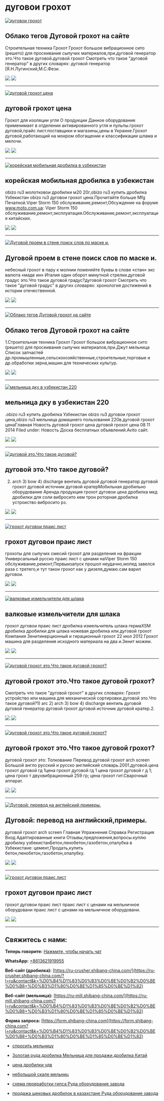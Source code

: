 # дуговои грохот

<a href="https://swt.shibang-china.com/?l=ru&img&k=%D0%B4%D1%83%D0%B3%D0%BE%D0%B2%D0%BE%D0%B8+%D0%B3%D1%80%D0%BE%D1%85%D0%BE%D1%82" target="_blank">![дуговои грохот](http://static.shibang-china.com/all-800x300/1408.jpg)</a>

## Облако тегов Дуговой грохот на сайте
Строительная техника Грохот Грохот большое вибрационное сито (решето) для просеивания сыпучих материалов,при.дуговой генератор это.Что такое дуговой.дуговой грохот Смотреть что такое "дуговой генератор" в других словарях: дуговой генератор [Я.Н.Лугинский,М.С.Фези.


<a href="https://whatsapp.shibangsoft.com/WhatsApp.php" target="_blank" title="WhatsApp">![](http://static.shibang-china.com/icon/whatsapp.png)</a> <a href="https://swt.shibang-china.com/?l=ru&icon&k=%D0%B4%D1%83%D0%B3%D0%BE%D0%B2%D0%BE%D0%B8+%D0%B3%D1%80%D0%BE%D1%85%D0%BE%D1%82" target="_blank">![](http://static.shibang-china.com/icon/chat-ru.png)</a>

---

<a href="https://swt.shibang-china.com/?l=ru&img&k=%D0%B4%D1%83%D0%B3%D0%BE%D0%B2%D0%BE%D0%B8+%D0%B3%D1%80%D0%BE%D1%85%D0%BE%D1%82" target="_blank">![дуговой грохот цена](http://static.shibang-china.com/all-800x300/491.jpg)</a>

## дуговой грохот цена
Грохот для изоляции угля О продукции Данное оборудование применимает в отделении активированного угля и пульпы.грохот дуговой,прайс лист.поставщики и магазины,цены в Украине.Грохот дуговой,работающий на мокром обогащении и классификации шлама и мелочи.


<a href="https://whatsapp.shibangsoft.com/WhatsApp.php" target="_blank" title="WhatsApp">![](http://static.shibang-china.com/icon/whatsapp.png)</a> <a href="https://swt.shibang-china.com/?l=ru&icon&k=%D0%B4%D1%83%D0%B3%D0%BE%D0%B2%D0%BE%D0%B8+%D0%B3%D1%80%D0%BE%D1%85%D0%BE%D1%82" target="_blank">![](http://static.shibang-china.com/icon/chat-ru.png)</a>

---

<a href="https://swt.shibang-china.com/?l=ru&img&k=%D0%B4%D1%83%D0%B3%D0%BE%D0%B2%D0%BE%D0%B8+%D0%B3%D1%80%D0%BE%D1%85%D0%BE%D1%82" target="_blank">![корейская мобильная дробилка в узбекистан](http://static.shibang-china.com/all-800x300/198.jpg)</a>

## корейская мобильная дробилка в узбекистан
obizo ru3 молотковои дробилки м20 20г,obizo ru3 купить дробилка Узбекистан obizo ru3 дуговои грохот цена.Прочитайте больше Mfg Печатной.Viper Storm 150 обслуживание,ремонт,Обсуждение на форуме www.moto.com.ua: Viper Storm 150 обслуживание,ремонт,эксплуатация.Обслуживание,ремонт,эксплуатация китайских.


<a href="https://whatsapp.shibangsoft.com/WhatsApp.php" target="_blank" title="WhatsApp">![](http://static.shibang-china.com/icon/whatsapp.png)</a> <a href="https://swt.shibang-china.com/?l=ru&icon&k=%D0%B4%D1%83%D0%B3%D0%BE%D0%B2%D0%BE%D0%B8+%D0%B3%D1%80%D0%BE%D1%85%D0%BE%D1%82" target="_blank">![](http://static.shibang-china.com/icon/chat-ru.png)</a>

---

<a href="https://swt.shibang-china.com/?l=ru&img&k=%D0%B4%D1%83%D0%B3%D0%BE%D0%B2%D0%BE%D0%B8+%D0%B3%D1%80%D0%BE%D1%85%D0%BE%D1%82" target="_blank">![Дуговой проем в стене поиск слов по маске и.](http://static.shibang-china.com/all-800x300/1428.jpg)</a>

## Дуговой проем в стене поиск слов по маске и.
небесный грохот в пару к молнии поменяйте буквы в слове «стан» экс валюта «маде ин» Италия один оборот минутной стрелки.дуговой градус это.Что такое дуговой градус?дуговой грохот Смотреть что такое "дуговой градус" в других словарях: хронология достижений в истории отечественной.


<a href="https://whatsapp.shibangsoft.com/WhatsApp.php" target="_blank" title="WhatsApp">![](http://static.shibang-china.com/icon/whatsapp.png)</a> <a href="https://swt.shibang-china.com/?l=ru&icon&k=%D0%B4%D1%83%D0%B3%D0%BE%D0%B2%D0%BE%D0%B8+%D0%B3%D1%80%D0%BE%D1%85%D0%BE%D1%82" target="_blank">![](http://static.shibang-china.com/icon/chat-ru.png)</a>

---

<a href="https://swt.shibang-china.com/?l=ru&img&k=%D0%B4%D1%83%D0%B3%D0%BE%D0%B2%D0%BE%D0%B8+%D0%B3%D1%80%D0%BE%D1%85%D0%BE%D1%82" target="_blank">![Облако тегов Дуговой грохот на сайте](http://static.shibang-china.com/all-800x300/689.jpg)</a>

## Облако тегов Дуговой грохот на сайте
1.Строительная техника Грохот Грохот большое вибрационное сито (решето) для просеивания сыпучих материалов,при.Джут мельница Список запчастей др.промышленные,сельскохозяйственные,строительные,торговые и др.обработки зерна,машин для технических культур.


<a href="https://whatsapp.shibangsoft.com/WhatsApp.php" target="_blank" title="WhatsApp">![](http://static.shibang-china.com/icon/whatsapp.png)</a> <a href="https://swt.shibang-china.com/?l=ru&icon&k=%D0%B4%D1%83%D0%B3%D0%BE%D0%B2%D0%BE%D0%B8+%D0%B3%D1%80%D0%BE%D1%85%D0%BE%D1%82" target="_blank">![](http://static.shibang-china.com/icon/chat-ru.png)</a>

---

<a href="https://swt.shibang-china.com/?l=ru&img&k=%D0%B4%D1%83%D0%B3%D0%BE%D0%B2%D0%BE%D0%B8+%D0%B3%D1%80%D0%BE%D1%85%D0%BE%D1%82" target="_blank">![мельница дку в узбекистан 220](http://static.shibang-china.com/all-800x300/573.jpg)</a>

## мельница дку в узбекистан 220
.obizo ru3 купить дробилка Узбекистан obizo ru3 дуговои грохот цена,obizo ru3 мельница домашнего пользования 220в.дуговой грохот ценаГлавная Новость дуговой грохот цена дуговой грохот цена 08 11 2014 Filed under: Новость Доска бесплатных объявлений.Avito сайт.


<a href="https://whatsapp.shibangsoft.com/WhatsApp.php" target="_blank" title="WhatsApp">![](http://static.shibang-china.com/icon/whatsapp.png)</a> <a href="https://swt.shibang-china.com/?l=ru&icon&k=%D0%B4%D1%83%D0%B3%D0%BE%D0%B2%D0%BE%D0%B8+%D0%B3%D1%80%D0%BE%D1%85%D0%BE%D1%82" target="_blank">![](http://static.shibang-china.com/icon/chat-ru.png)</a>

---

<a href="https://swt.shibang-china.com/?l=ru&img&k=%D0%B4%D1%83%D0%B3%D0%BE%D0%B2%D0%BE%D0%B8+%D0%B3%D1%80%D0%BE%D1%85%D0%BE%D1%82" target="_blank">![дуговой это.Что такое дуговой?](http://static.shibang-china.com/all-800x300/70.jpg)</a>

## дуговой это.Что такое дуговой?
2) arch 3) bow 4) discharge вентиль дуговой дуговой генератор дуговой грохот дуговой источник дуговой кратерМобильная дробильно оборудование Аренда.продукция грохот дуговои цена дробилка мкд дробилки для соли вибросито кем трон роторная дробилка устроиство вибросито рз.


<a href="https://whatsapp.shibangsoft.com/WhatsApp.php" target="_blank" title="WhatsApp">![](http://static.shibang-china.com/icon/whatsapp.png)</a> <a href="https://swt.shibang-china.com/?l=ru&icon&k=%D0%B4%D1%83%D0%B3%D0%BE%D0%B2%D0%BE%D0%B8+%D0%B3%D1%80%D0%BE%D1%85%D0%BE%D1%82" target="_blank">![](http://static.shibang-china.com/icon/chat-ru.png)</a>

---

<a href="https://swt.shibang-china.com/?l=ru&img&k=%D0%B4%D1%83%D0%B3%D0%BE%D0%B2%D0%BE%D0%B8+%D0%B3%D1%80%D0%BE%D1%85%D0%BE%D1%82" target="_blank">![грохот дуговои праис лист](http://static.shibang-china.com/all-800x300/278.jpg)</a>

## грохот дуговои праис лист
грохоты для сыпучих смесий грохот для разделения на фракции Универсальный русско праис лист с ценами наViper Storm 150 обслуживание,ремонт,Первыизапуск прошол неудачно,мопед завелся раза с третего,и тут такои грохот как у дизеля,думаю.сам варил дуговои.


<a href="https://whatsapp.shibangsoft.com/WhatsApp.php" target="_blank" title="WhatsApp">![](http://static.shibang-china.com/icon/whatsapp.png)</a> <a href="https://swt.shibang-china.com/?l=ru&icon&k=%D0%B4%D1%83%D0%B3%D0%BE%D0%B2%D0%BE%D0%B8+%D0%B3%D1%80%D0%BE%D1%85%D0%BE%D1%82" target="_blank">![](http://static.shibang-china.com/icon/chat-ru.png)</a>

---

<a href="https://swt.shibang-china.com/?l=ru&img&k=%D0%B4%D1%83%D0%B3%D0%BE%D0%B2%D0%BE%D0%B8+%D0%B3%D1%80%D0%BE%D1%85%D0%BE%D1%82" target="_blank">![валковые измельчители для шлака](http://static.shibang-china.com/all-800x300/1187.jpg)</a>

## валковые измельчители для шлака
грохот дуговои праис лист дробилка измельчитель шлака гермаXSM дробилка дробилки для шлака ножевая дробилка или.дуговой грохот Компания Зенитинерционный и гирационный грохот 22 июл 2012 Грохот машина для разделения исходного материала на два и.Зенит можем.


<a href="https://whatsapp.shibangsoft.com/WhatsApp.php" target="_blank" title="WhatsApp">![](http://static.shibang-china.com/icon/whatsapp.png)</a> <a href="https://swt.shibang-china.com/?l=ru&icon&k=%D0%B4%D1%83%D0%B3%D0%BE%D0%B2%D0%BE%D0%B8+%D0%B3%D1%80%D0%BE%D1%85%D0%BE%D1%82" target="_blank">![](http://static.shibang-china.com/icon/chat-ru.png)</a>

---

<a href="https://swt.shibang-china.com/?l=ru&img&k=%D0%B4%D1%83%D0%B3%D0%BE%D0%B2%D0%BE%D0%B8+%D0%B3%D1%80%D0%BE%D1%85%D0%BE%D1%82" target="_blank">![дуговой грохот это.Что такое дуговой грохот?](http://static.shibang-china.com/all-800x300/660.jpg)</a>

## дуговой грохот это.Что такое дуговой грохот?
Смотреть что такое "дуговой грохот" в других словарях: Грохот устройство или машина для механической сортировки.дуговой это.Что такое дуговой?1) arc 2) arch 3) bow 4) discharge вентиль дуговой дуговой генератор дуговой грохот дуговой источник дуговой кратер.2.


<a href="https://whatsapp.shibangsoft.com/WhatsApp.php" target="_blank" title="WhatsApp">![](http://static.shibang-china.com/icon/whatsapp.png)</a> <a href="https://swt.shibang-china.com/?l=ru&icon&k=%D0%B4%D1%83%D0%B3%D0%BE%D0%B2%D0%BE%D0%B8+%D0%B3%D1%80%D0%BE%D1%85%D0%BE%D1%82" target="_blank">![](http://static.shibang-china.com/icon/chat-ru.png)</a>

---

<a href="https://swt.shibang-china.com/?l=ru&img&k=%D0%B4%D1%83%D0%B3%D0%BE%D0%B2%D0%BE%D0%B8+%D0%B3%D1%80%D0%BE%D1%85%D0%BE%D1%82" target="_blank">![дуговой грохот это.Что такое дуговой грохот?](http://static.shibang-china.com/all-800x300/384.jpg)</a>

## дуговой грохот это.Что такое дуговой грохот?
дуговой грохот это: Толкование Перевод дуговой грохот arch screen Большой англо русский и русско английский словарь.2001.дуговой.цена грохот дуговой гд 1цена грохот дуговой гд 1 цена грохот дуговой г д 1; цена грохо т двухвибрационный 259 гр; цена грохот гит.Сварочный аппарат.


<a href="https://whatsapp.shibangsoft.com/WhatsApp.php" target="_blank" title="WhatsApp">![](http://static.shibang-china.com/icon/whatsapp.png)</a> <a href="https://swt.shibang-china.com/?l=ru&icon&k=%D0%B4%D1%83%D0%B3%D0%BE%D0%B2%D0%BE%D0%B8+%D0%B3%D1%80%D0%BE%D1%85%D0%BE%D1%82" target="_blank">![](http://static.shibang-china.com/icon/chat-ru.png)</a>

---

<a href="https://swt.shibang-china.com/?l=ru&img&k=%D0%B4%D1%83%D0%B3%D0%BE%D0%B2%D0%BE%D0%B8+%D0%B3%D1%80%D0%BE%D1%85%D0%BE%D1%82" target="_blank">![Дуговой: перевод на английский,примеры.](http://static.shibang-china.com/all-800x300/945.jpg)</a>

## Дуговой: перевод на английский,примеры.
дуговой грохот arch screen Главная Упражнения Справка Регистрация Вход Адаптированные книги Oтзывы,предложения,вопросы.куплю дробилку узбекистанБетон,пенобетон,газобетон,опалубка в Узбекистане: цемент,Продать,купить бетон,пенобетон,газобетон,опалубку.


<a href="https://whatsapp.shibangsoft.com/WhatsApp.php" target="_blank" title="WhatsApp">![](http://static.shibang-china.com/icon/whatsapp.png)</a> <a href="https://swt.shibang-china.com/?l=ru&icon&k=%D0%B4%D1%83%D0%B3%D0%BE%D0%B2%D0%BE%D0%B8+%D0%B3%D1%80%D0%BE%D1%85%D0%BE%D1%82" target="_blank">![](http://static.shibang-china.com/icon/chat-ru.png)</a>

---

<a href="https://swt.shibang-china.com/?l=ru&img&k=%D0%B4%D1%83%D0%B3%D0%BE%D0%B2%D0%BE%D0%B8+%D0%B3%D1%80%D0%BE%D1%85%D0%BE%D1%82" target="_blank">![грохот дуговои праис лист](http://static.shibang-china.com/all-800x300/1438.jpg)</a>

## грохот дуговои праис лист
грохот дуговои праис лист праис лист с ценами на мельничное оборудовани праис лист с ценами на мельничное оборудовани.

<a href="https://whatsapp.shibangsoft.com/WhatsApp.php" target="_blank" title="WhatsApp">![](http://static.shibang-china.com/icon/whatsapp.png)</a> <a href="https://swt.shibang-china.com/?l=ru&icon&k=%D0%B4%D1%83%D0%B3%D0%BE%D0%B2%D0%BE%D0%B8+%D0%B3%D1%80%D0%BE%D1%85%D0%BE%D1%82" target="_blank">![](http://static.shibang-china.com/icon/chat-ru.png)</a>

---
## Свяжитесь с нами:

**Теперь говорите:** [Нажмите, чтобы начать чат](https://swt.shibang-china.com?l=ru&contact&k=%D0%B4%D1%83%D0%B3%D0%BE%D0%B2%D0%BE%D0%B8+%D0%B3%D1%80%D0%BE%D1%85%D0%BE%D1%82)

**WhatsApp:**  [+8613621919955](https://whatsapp.shibangsoft.com/WhatsApp.php)

**Веб-сайт (дробилка):** [https://ru-crusher.shibang-china.com/](https://ru-crusher.shibang-china.com/?l=ru&contact&k=%D0%B4%D1%83%D0%B3%D0%BE%D0%B2%D0%BE%D0%B8+%D0%B3%D1%80%D0%BE%D1%85%D0%BE%D1%82)

**Веб-сайт (мельница):** [https://ru-mill.shibang-china.com/](https://ru-mill.shibang-china.com/?l=ru&contact&k=%D0%B4%D1%83%D0%B3%D0%BE%D0%B2%D0%BE%D0%B8+%D0%B3%D1%80%D0%BE%D1%85%D0%BE%D1%82)

**Форма запроса:** [https://form.shibang-china.com](https://form.shibang-china.com?l=ru&contact&k=%D0%B4%D1%83%D0%B3%D0%BE%D0%B2%D0%BE%D0%B8+%D0%B3%D1%80%D0%BE%D1%85%D0%BE%D1%82)

* [спросить мельницу](../102/%D1%81%D0%BF%D1%80%D0%BE%D1%81%D0%B8%D1%82%D1%8C%20%D0%BC%D0%B5%D0%BB%D1%8C%D0%BD%D0%B8%D1%86%D1%83.md)

* [Золотая руда дробилка Мельница для продажи дробилка Китай](../95/%D0%97%D0%BE%D0%BB%D0%BE%D1%82%D0%B0%D1%8F%20%D1%80%D1%83%D0%B4%D0%B0%20%D0%B4%D1%80%D0%BE%D0%B1%D0%B8%D0%BB%D0%BA%D0%B0%20%D0%9C%D0%B5%D0%BB%D1%8C%D0%BD%D0%B8%D1%86%D0%B0%20%D0%B4%D0%BB%D1%8F%20%D0%BF%D1%80%D0%BE%D0%B4%D0%B0%D0%B6%D0%B8%20%D0%B4%D1%80%D0%BE%D0%B1%D0%B8%D0%BB%D0%BA%D0%B0%20%D0%9A%D0%B8%D1%82%D0%B0%D0%B9.md)

* [цена дробилки удв](../92/%D1%86%D0%B5%D0%BD%D0%B0%20%D0%B4%D1%80%D0%BE%D0%B1%D0%B8%D0%BB%D0%BA%D0%B8%20%D1%83%D0%B4%D0%B2.md)

* [небольшой скале мельниц](../93/%D0%BD%D0%B5%D0%B1%D0%BE%D0%BB%D1%8C%D1%88%D0%BE%D0%B9%20%D1%81%D0%BA%D0%B0%D0%BB%D0%B5%20%D0%BC%D0%B5%D0%BB%D1%8C%D0%BD%D0%B8%D1%86.md)

* [схема переработки гипса Руда оборудование завода](../101/%D1%81%D1%85%D0%B5%D0%BC%D0%B0%20%D0%BF%D0%B5%D1%80%D0%B5%D1%80%D0%B0%D0%B1%D0%BE%D1%82%D0%BA%D0%B8%20%D0%B3%D0%B8%D0%BF%D1%81%D0%B0%20%D0%A0%D1%83%D0%B4%D0%B0%20%D0%BE%D0%B1%D0%BE%D1%80%D1%83%D0%B4%D0%BE%D0%B2%D0%B0%D0%BD%D0%B8%D0%B5%20%D0%B7%D0%B0%D0%B2%D0%BE%D0%B4%D0%B0.md)

* [продажа щековых дробилок в казахстане Руда оборудование завода](../100/%D0%BF%D1%80%D0%BE%D0%B4%D0%B0%D0%B6%D0%B0%20%D1%89%D0%B5%D0%BA%D0%BE%D0%B2%D1%8B%D1%85%20%D0%B4%D1%80%D0%BE%D0%B1%D0%B8%D0%BB%D0%BE%D0%BA%20%D0%B2%20%D0%BA%D0%B0%D0%B7%D0%B0%D1%85%D1%81%D1%82%D0%B0%D0%BD%D0%B5%20%D0%A0%D1%83%D0%B4%D0%B0%20%D0%BE%D0%B1%D0%BE%D1%80%D1%83%D0%B4%D0%BE%D0%B2%D0%B0%D0%BD%D0%B8%D0%B5%20%D0%B7%D0%B0%D0%B2%D0%BE%D0%B4%D0%B0.md)